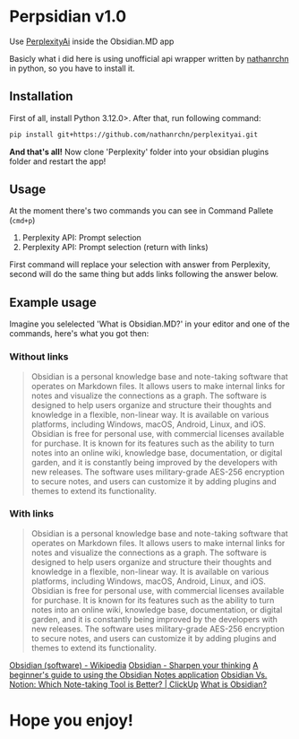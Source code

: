 # Perpsidian v1.0

Use [PerplexityAi](https://perplexity.ai) inside the Obsidian.MD app

Basicly what i did here is using unofficial api wrapper written by [nathanrchn](https://github.com/nathanrchn/) in python, so you have to install it.

## Installation

First of all, install Python 3.12.0>. After that, run following command:

```bash
pip install git+https://github.com/nathanrchn/perplexityai.git
```

**And that's all!** Now clone 'Perplexity' folder into your obsidian plugins folder and restart the app!

## Usage

At the moment there's two commands you can see in Command Pallete (`cmd+p`)

1. Perplexity API: Prompt selection
2. Perplexity API: Prompt selection (return with links)

First command will replace your selection with answer from Perplexity, second will do the same thing but adds links following the answer below.

## Example usage

Imagine you selelected 'What is Obsidian.MD?' in your editor and one of the commands, here's what you got then:

### Without links

> Obsidian is a personal knowledge base and note-taking software that operates on Markdown files. It allows users to make internal links for notes and visualize the connections as a graph. The software is designed to help users organize and structure their thoughts and knowledge in a flexible, non-linear way. It is available on various platforms, including Windows, macOS, Android, Linux, and iOS. Obsidian is free for personal use, with commercial licenses available for purchase. It is known for its features such as the ability to turn notes into an online wiki, knowledge base, documentation, or digital garden, and it is constantly being improved by the developers with new releases. The software uses military-grade AES-256 encryption to secure notes, and users can customize it by adding plugins and themes to extend its functionality.

### With links

> Obsidian is a personal knowledge base and note-taking software that operates on Markdown files. It allows users to make internal links for notes and visualize the connections as a graph. The software is designed to help users organize and structure their thoughts and knowledge in a flexible, non-linear way. It is available on various platforms, including Windows, macOS, Android, Linux, and iOS. Obsidian is free for personal use, with commercial licenses available for purchase. It is known for its features such as the ability to turn notes into an online wiki, knowledge base, documentation, or digital garden, and it is constantly being improved by the developers with new releases. The software uses military-grade AES-256 encryption to secure notes, and users can customize it by adding plugins and themes to extend its functionality.

[Obsidian (software) - Wikipedia](<https://en.wikipedia.org/wiki/Obsidian_(software)>)
[Obsidian - Sharpen your thinking](https://obsidian.md)
[A beginner's guide to using the Obsidian Notes application](https://www.marclittlemore.com/beginners-guide-note-taking-obsidian/)
[Obsidian Vs. Notion: Which Note-taking Tool is Better? | ClickUp](https://clickup.com/blog/obsidian-vs-notion/)
[What is Obsidian?](https://www.reddit.com/r/ObsidianMD/comments/yreqfo/what_is_obsidian/?rdt=46734)

# Hope you enjoy!
